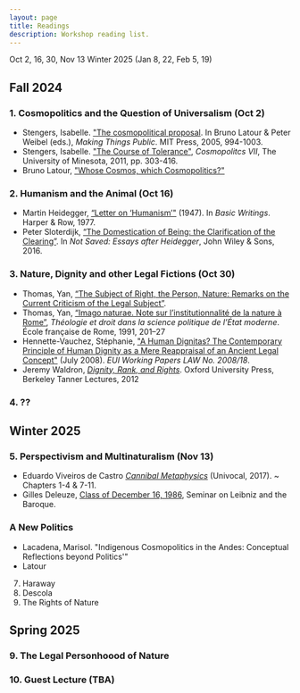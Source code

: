 ```yaml
---
layout: page
title: Readings
description: Workshop reading list.
---
```


Oct 2, 16, 30, Nov 13
Winter 2025 (Jan 8, 22, Feb 5, 19)

## Fall 2024

### 1. Cosmopolitics and the Question of Universalism (Oct 2) 
- Stengers, Isabelle. ["The cosmopolitical proposal](). In Bruno Latour & Peter Weibel (eds.), *Making Things Public*. MIT Press, 2005, 994-1003.
- Stengers, Isabelle. ["The Course of Tolerance"](), *Cosmopolitcs VII*, The University of Minesota, 2011, pp. 303-416.
- Bruno Latour, ["Whose Cosmos, which Cosmopolitics?"]()

### 2. Humanism and the Animal (Oct 16) 
- Martin Heidegger, [“Letter on ‘Humanism’"]() (1947). In *Basic Writings*. Harper & Row, 1977.
- Peter Sloterdijk, [“The Domestication of Being: the Clarification of the Clearing”](). In *Not Saved: Essays after Heidegger*, John Wiley & Sons, 2016.

### 3. Nature, Dignity and other Legal Fictions (Oct 30)
- Thomas, Yan, [“The Subject of Right, the Person, Nature: Remarks on the Current Criticism of the Legal Subject”]().
- Thomas, Yan, [“Imago naturae. Note sur l’institutionnalité de la nature à Rome”](), *Théologie et droit dans la science politique de l’État moderne*. École française de Rome, 1991, 201–27
-  Hennette-Vauchez, Stéphanie, ["A Human Dignitas? The Contemporary Principle of Human Dignity as a Mere Reappraisal of an Ancient Legal Concept"]() (July 2008). *EUI Working Papers LAW No. 2008/18*.
- Jeremy Waldron, [*Dignity, Rank, and Rights*](). Oxford University Press, Berkeley Tanner Lectures, 2012

### 4. ??

## Winter 2025

### 5. Perspectivism and Multinaturalism (Nov 13)
- Eduardo Viveiros de Castro [*Cannibal Metaphysics*]() (Univocal, 2017). ~ Chapters 1-4 & 7-11.
- Gilles Deleuze, [Class of December 16, 1986](), Seminar on Leibniz and the Baroque.

### A New Politics
- Lacadena, Marisol. "Indigenous Cosmopolitics in the Andes: Conceptual Reflections beyond Politics'"
- Latour

7. Haraway
8. Descola 
9. The Rights of Nature

## Spring 2025

### 9. The Legal Personhoood of Nature 

### 10. Guest Lecture (TBA)
